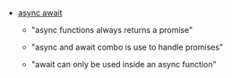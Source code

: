 - [async await](https://youtu.be/6nv3qy3oNkc?si=6ajWzlwyOeDJvkHw)

    - "async functions always returns a promise"

    - "async and await combo is use to handle promises"

    - "await can only be used inside an async function"